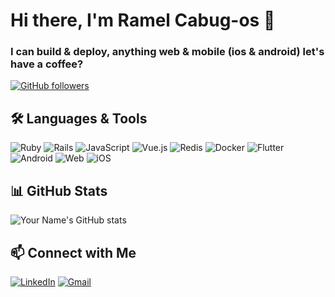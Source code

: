 # Hi there, I'm Ramel Cabug-os 👋
### I can build & deploy, anything web & mobile (ios & android) let's have a coffee?

[![GitHub followers](https://img.shields.io/github/followers/tearhear18?label=Follow&style=social)](https://github.com/tearhear18)

## 🛠️ Languages & Tools

![Ruby](https://img.shields.io/badge/Ruby-CC342D?style=for-the-badge&logo=ruby&logoColor=white)
![Rails](https://img.shields.io/badge/Rails-CC0000?style=for-the-badge&logo=ruby-on-rails&logoColor=white)
![JavaScript](https://img.shields.io/badge/JavaScript-F7DF1E?style=for-the-badge&logo=javascript&logoColor=black)
![Vue.js](https://img.shields.io/badge/Vue.js-35495E?style=for-the-badge&logo=vue.js&logoColor=4FC08D)
![Redis](https://img.shields.io/badge/Redis-DC382D?style=for-the-badge&logo=redis&logoColor=white)
![Docker](https://img.shields.io/badge/Docker-2496ED?style=for-the-badge&logo=docker&logoColor=white)
![Flutter](https://img.shields.io/badge/Flutter-02569B?style=for-the-badge&logo=flutter&logoColor=white)
![Android](https://img.shields.io/badge/Android-3DDC84?style=for-the-badge&logo=android&logoColor=white)
![Web](https://img.shields.io/badge/Web-4285F4?style=for-the-badge&logo=google-chrome&logoColor=white)
![iOS](https://img.shields.io/badge/iOS-000000?style=for-the-badge&logo=apple&logoColor=white)


## 📊 GitHub Stats

![Your Name's GitHub stats](https://github-readme-stats.vercel.app/api?username=tearhear18&show_icons=true&theme=radical)

## 📫 Connect with Me

[![LinkedIn](https://img.shields.io/badge/LinkedIn-%230077B5.svg?&style=for-the-badge&logo=linkedin&logoColor=white)](https://www.linkedin.com/in/ramel-cabug-os-499916171/)
[![Gmail](https://img.shields.io/badge/Gmail-D14836?style=for-the-badge&logo=gmail&logoColor=white)](mailto:tearhear18@gmail.com)

